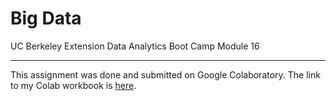 # Big Data
UC Berkeley Extension Data Analytics Boot Camp Module 16

---

This assignment was done and submitted on Google Colaboratory. The link to my Colab workbook is [here](insertlinkhere).


